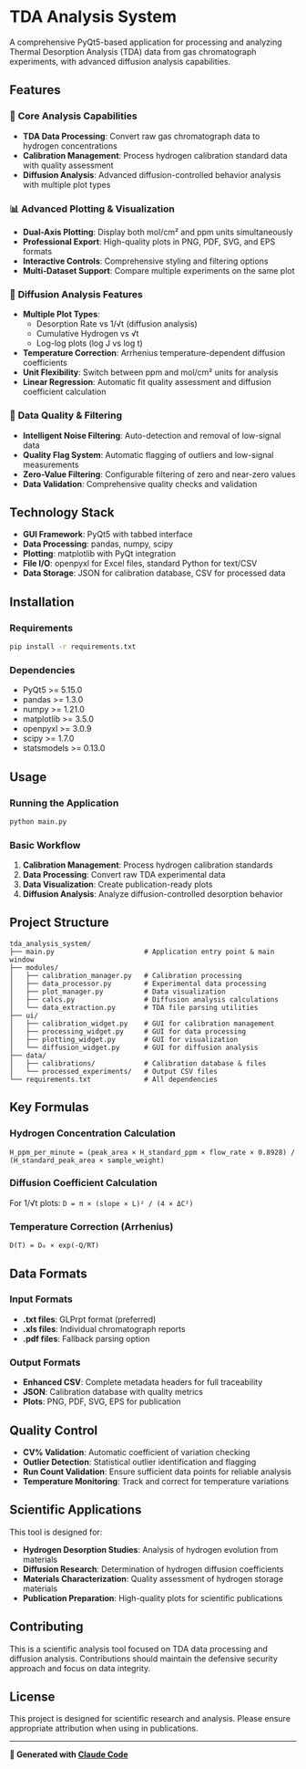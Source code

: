 # TDA Analysis System

A comprehensive PyQt5-based application for processing and analyzing Thermal Desorption Analysis (TDA) data from gas chromatograph experiments, with advanced diffusion analysis capabilities.

## Features

### 🔬 **Core Analysis Capabilities**
- **TDA Data Processing**: Convert raw gas chromatograph data to hydrogen concentrations
- **Calibration Management**: Process hydrogen calibration standard data with quality assessment
- **Diffusion Analysis**: Advanced diffusion-controlled behavior analysis with multiple plot types

### 📊 **Advanced Plotting & Visualization**
- **Dual-Axis Plotting**: Display both mol/cm² and ppm units simultaneously
- **Professional Export**: High-quality plots in PNG, PDF, SVG, and EPS formats
- **Interactive Controls**: Comprehensive styling and filtering options
- **Multi-Dataset Support**: Compare multiple experiments on the same plot

### 🧮 **Diffusion Analysis Features**
- **Multiple Plot Types**: 
  - Desorption Rate vs 1/√t (diffusion analysis)
  - Cumulative Hydrogen vs √t 
  - Log-log plots (log J vs log t)
- **Temperature Correction**: Arrhenius temperature-dependent diffusion coefficients
- **Unit Flexibility**: Switch between ppm and mol/cm² units for analysis
- **Linear Regression**: Automatic fit quality assessment and diffusion coefficient calculation

### 🔧 **Data Quality & Filtering**
- **Intelligent Noise Filtering**: Auto-detection and removal of low-signal data
- **Quality Flag System**: Automatic flagging of outliers and low-signal measurements
- **Zero-Value Filtering**: Configurable filtering of zero and near-zero values
- **Data Validation**: Comprehensive quality checks and validation

## Technology Stack

- **GUI Framework**: PyQt5 with tabbed interface
- **Data Processing**: pandas, numpy, scipy
- **Plotting**: matplotlib with PyQt integration
- **File I/O**: openpyxl for Excel files, standard Python for text/CSV
- **Data Storage**: JSON for calibration database, CSV for processed data

## Installation

### Requirements
```bash
pip install -r requirements.txt
```

### Dependencies
- PyQt5 >= 5.15.0
- pandas >= 1.3.0
- numpy >= 1.21.0
- matplotlib >= 3.5.0
- openpyxl >= 3.0.9
- scipy >= 1.7.0
- statsmodels >= 0.13.0

## Usage

### Running the Application
```bash
python main.py
```

### Basic Workflow
1. **Calibration Management**: Process hydrogen calibration standards
2. **Data Processing**: Convert raw TDA experimental data
3. **Data Visualization**: Create publication-ready plots
4. **Diffusion Analysis**: Analyze diffusion-controlled desorption behavior

## Project Structure

```
tda_analysis_system/
├── main.py                      # Application entry point & main window
├── modules/
│   ├── calibration_manager.py   # Calibration processing
│   ├── data_processor.py        # Experimental data processing  
│   ├── plot_manager.py          # Data visualization
│   ├── calcs.py                 # Diffusion analysis calculations
│   └── data_extraction.py       # TDA file parsing utilities
├── ui/
│   ├── calibration_widget.py    # GUI for calibration management
│   ├── processing_widget.py     # GUI for data processing
│   ├── plotting_widget.py       # GUI for visualization
│   └── diffusion_widget.py      # GUI for diffusion analysis
├── data/
│   ├── calibrations/            # Calibration database & files
│   └── processed_experiments/   # Output CSV files
└── requirements.txt             # All dependencies
```

## Key Formulas

### Hydrogen Concentration Calculation
```
H_ppm_per_minute = (peak_area × H_standard_ppm × flow_rate × 0.8928) / (H_standard_peak_area × sample_weight)
```

### Diffusion Coefficient Calculation
For 1/√t plots: `D = π × (slope × L)² / (4 × ΔC²)`

### Temperature Correction (Arrhenius)
```
D(T) = D₀ × exp(-Q/RT)
```

## Data Formats

### Input Formats
- **.txt files**: GLPrpt format (preferred)
- **.xls files**: Individual chromatograph reports
- **.pdf files**: Fallback parsing option

### Output Formats
- **Enhanced CSV**: Complete metadata headers for full traceability
- **JSON**: Calibration database with quality metrics
- **Plots**: PNG, PDF, SVG, EPS for publication

## Quality Control

- **CV% Validation**: Automatic coefficient of variation checking
- **Outlier Detection**: Statistical outlier identification and flagging
- **Run Count Validation**: Ensure sufficient data points for reliable analysis
- **Temperature Monitoring**: Track and correct for temperature variations

## Scientific Applications

This tool is designed for:
- **Hydrogen Desorption Studies**: Analysis of hydrogen evolution from materials
- **Diffusion Research**: Determination of hydrogen diffusion coefficients
- **Materials Characterization**: Quality assessment of hydrogen storage materials
- **Publication Preparation**: High-quality plots for scientific publications

## Contributing

This is a scientific analysis tool focused on TDA data processing and diffusion analysis. Contributions should maintain the defensive security approach and focus on data integrity.

## License

This project is designed for scientific research and analysis. Please ensure appropriate attribution when using in publications.

---

**🤖 Generated with [Claude Code](https://claude.ai/code)**